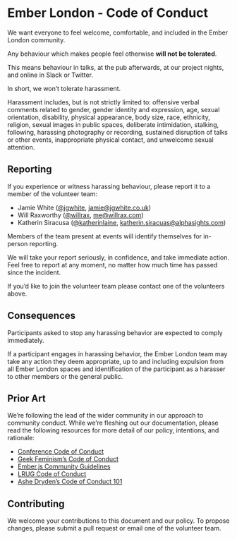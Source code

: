 # Ember London - Code of Conduct

We want everyone to feel welcome, comfortable, and included in the Ember London
community.

Any behaviour which makes people feel otherwise **will not be tolerated**.

This means behaviour in talks, at the pub afterwards, at our project nights,
and online in Slack or Twitter.

In short, we won’t tolerate harassment.

Harassment includes, but is not strictly limited to: offensive verbal comments
related to gender, gender identity and expression, age, sexual orientation,
disability, physical appearance, body size, race, ethnicity, religion, sexual
images in public spaces, deliberate intimidation, stalking, following,
harassing photography or recording, sustained disruption of talks or other
events, inappropriate physical contact, and unwelcome sexual attention.

## Reporting

If you experience or witness harassing behaviour, please report it to a member
of the volunteer team:

- Jamie White ([@jgwhite](https://twitter.com/jgwhite), [jamie@jgwhite.co.uk](mailto:jamie@jgwhite.co.uk))
- Will Raxworthy ([@willrax](https://twitter.com/willrax), [me@willrax.com](mailto:me@willrax.com))
- Katherin Siracusa ([@katherinlaine](https://twitter.com/katherinlaine), [katherin.siracuas@alphasights.com](mailto:katherin.siracusa@alphasights.com))

Members of the team present at events will identify themselves for in-person
reporting.

We will take your report seriously, in confidence, and take immediate action.
Feel free to report at any moment, no matter how much time has passed since the
incident.

If you’d like to join the volunteer team please contact one of the volunteers
above.

## Consequences

Participants asked to stop any harassing behavior are expected to comply
immediately.

If a participant engages in harassing behavior, the Ember London team may take
any action they deem appropriate, up to and including expulsion from all Ember
London spaces and identification of the participant as a harasser to other
members or the general public.

## Prior Art

We’re following the lead of the wider community in our approach to community
conduct. While we’re fleshing out our documentation, please read the following
resources for more detail of our policy, intentions, and rationale:

- [Conference Code of Conduct](http://confcodeofconduct.com/)
- [Geek Feminism’s Code of Conduct](http://geekfeminism.org/about/code-of-conduct/)
- [Ember.js Community Guidelines](http://emberjs.com/guidelines/)
- [LRUG Code of Conduct](http://readme.lrug.org/#code-of-conduct)
- [Ashe Dryden’s Code of Conduct 101](http://www.ashedryden.com/blog/codes-of-conduct-101-faq)

## Contributing

We welcome your contributions to this document and our policy. To propose
changes, please submit a pull request or email one of the volunteer team.

